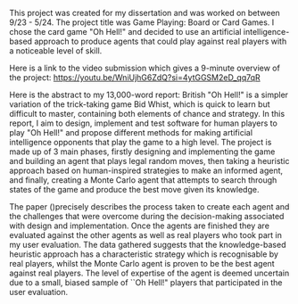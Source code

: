This project was created for my dissertation and was worked on between 9/23 - 5/24. The project title was Game Playing: Board or Card Games. I chose the card game "Oh Hell!" and decided to use an artificial intelligence-based approach to produce agents that could play against real players with a noticeable level of skill.

Here is a link to the video submission which gives a 9-minute overview of the project:
https://youtu.be/WniUjhG6ZdQ?si=4ytGGSM2eD_qq7qR

Here is the abstract to my 13,000-word report:
British "Oh Hell!" is a simpler variation of the trick-taking game Bid Whist, which is quick to learn but difficult to master, containing both elements of chance and strategy. In this report, I aim to design, implement and test software for human players to play "Oh Hell!" and propose different methods for making artificial intelligence opponents that play the game to a high level. The project is made up of 3 main phases, firstly designing and implementing the game and building an agent that plays legal random moves, then taking a heuristic approach based on human-inspired strategies to make an informed agent, and finally, creating a Monte Carlo agent that attempts to search through states of the game and produce the best move given its knowledge.

The paper ()precisely describes the process taken to create each agent and the challenges that were overcome during the decision-making associated with design and implementation. Once the agents are finished they are evaluated against the other agents as well as real players who took part in my user evaluation. The data gathered suggests that the knowledge-based heuristic approach has a characteristic strategy which is recognisable by real players, whilst the Monte Carlo agent is proven to be the best agent against real players. The level of expertise of the agent is deemed uncertain due to a small, biased sample of ``Oh Hell!" players that participated in the user evaluation.
